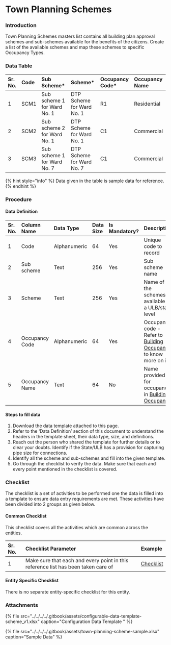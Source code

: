 # Town Planning Schemes

### Introduction

Town Planning Schemes masters list contains all building plan approval schemes and sub-schemes available for the benefits of the citizens. Create a list of the available schemes and map these schemes to specific Occupancy Types.

### Data Table

| Sr. No. | Code | Sub Scheme\* | Scheme\* | Occupancy Code\* | Occupancy Name |
| :--- | :--- | :--- | :--- | :--- | :--- |
| 1 | SCM1 | Sub scheme 1 for Ward No. 1 | DTP Scheme for Ward No. 1 | R1 | Residential |
| 2  | SCM2 | Sub scheme 2 for Ward No. 1 | DTP Scheme for Ward No. 1 | C1 | Commercial |
| 3  | SCM3 | Sub scheme 1 for Ward No. 7 | DTP Scheme for Ward No. 7 | C1 | Commercial |

{% hint style="info" %}
Data given in the table is sample data for reference.
{% endhint %}

### Procedure

#### Data Definition

| Sr. No. | Column Name | Data Type | Data Size | Is Mandatory? | Description |
| :--- | :--- | :--- | :--- | :--- | :--- |
| 1 | Code | Alphanumeric | 64 | Yes | Unique code to record |
| 2 | Sub scheme | Text | 256 | Yes | Sub scheme name |
| 3 | Scheme | Text | 256 | Yes | Name of the schemes available at a ULB/state level |
| 4 | Occupancy Code | Alphanumeric | 64 | Yes | Occupancy code - Refer to [Building Occupancy](building-occupancy.md) to know more on it |
| 5 | Occupancy Name | Text | 64 | No | Name provided for occupancy in [Building Occupancy](building-occupancy.md) |

#### Steps to fill data

1. Download the data template attached to this page.
2. Refer to the ‘Data Definition’ section of this document to understand the headers in the template sheet, their data type, size, and definitions.
3. Reach out the person who shared the template for further details or to clear your doubts. Identify if the State/ULB has a provision for capturing pipe size for connections.
4. Identify all the scheme and sub-schemes and fill into the given template.
5. Go through the checklist to verify the data. Make sure that each and every point mentioned in the checklist is covered.

### Checklist

The checklist is a set of activities to be performed one the data is filled into a template to ensure data entry requirements are met. These activities have been divided into 2 groups as given below.

#### Common Checklist

This checklist covers all the activities which are common across the entities.

| Sr. No. | Checklist Parameter | Example |
| :--- | :--- | :--- |
| 1 | Make sure that each and every point in this reference list has been taken care of | [Checklist](https://digit-discuss.atlassian.net/wiki/spaces/DO/pages/502203140/Checklist) |

#### Entity Specific Checklist

There is no separate entity-specific checklist for this entity.

### Attachments

{% file src="../../../../.gitbook/assets/configurable-data-template-scheme\_v1.xlsx" caption="Configuration Data Template " %}

{% file src="../../../../.gitbook/assets/town-planning-scheme-sample.xlsx" caption="Sample Data" %}

